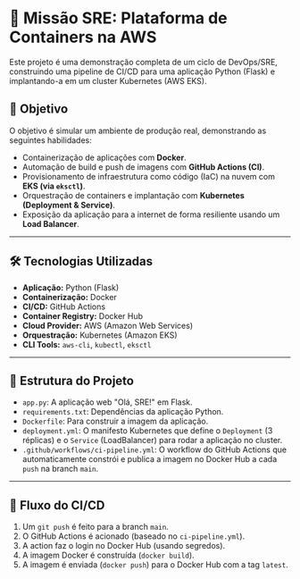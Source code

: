 # 🚀 Missão SRE: Plataforma de Containers na AWS

Este projeto é uma demonstração completa de um ciclo de DevOps/SRE, construindo uma pipeline de CI/CD para uma aplicação Python (Flask) e implantando-a em um cluster Kubernetes (AWS EKS).

## 🎯 Objetivo

O objetivo é simular um ambiente de produção real, demonstrando as seguintes habilidades:
* Containerização de aplicações com **Docker**.
* Automação de build e push de imagens com **GitHub Actions (CI)**.
* Provisionamento de infraestrutura como código (IaC) na nuvem com **EKS (via `eksctl`)**.
* Orquestração de containers e implantação com **Kubernetes (Deployment & Service)**.
* Exposição da aplicação para a internet de forma resiliente usando um **Load Balancer**.

---

## 🛠️  Tecnologias Utilizadas

* **Aplicação:** Python (Flask)
* **Containerização:** Docker
* **CI/CD:** GitHub Actions
* **Container Registry:** Docker Hub
* **Cloud Provider:** AWS (Amazon Web Services)
* **Orquestração:** Kubernetes (Amazon EKS)
* **CLI Tools:** `aws-cli`, `kubectl`, `eksctl`

---

## 📖 Estrutura do Projeto

* `app.py`: A aplicação web "Olá, SRE!" em Flask.
* `requirements.txt`: Dependências da aplicação Python.
* `Dockerfile`: Para construir a imagem da aplicação.
* `deployment.yml`: O manifesto Kubernetes que define o `Deployment` (3 réplicas) e o `Service` (LoadBalancer) para rodar a aplicação no cluster.
* `.github/workflows/ci-pipeline.yml`: O workflow do GitHub Actions que automaticamente constrói e publica a imagem no Docker Hub a cada `push` na branch `main`.

---

## 🔄 Fluxo do CI/CD

1.  Um `git push` é feito para a branch `main`.
2.  O GitHub Actions é acionado (baseado no `ci-pipeline.yml`).
3.  A action faz o login no Docker Hub (usando segredos).
4.  A imagem Docker é construída (`docker build`).
5.  A imagem é enviada (`docker push`) para o Docker Hub com a tag `latest`.
